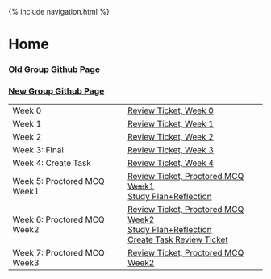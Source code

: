 {% include navigation.html %}

# Home

### [Old Group Github Page](https://kamryns.github.io/curly-cupboard/)
### [New Group Github Page](https://github.com/kamryns/curlycupboard3.0)

<table>
<tr>
<td>Week 0</td>
<td> 
  <a href="https://github.com/kamryns/curly-cupboard/issues/13">Review Ticket, Week 0</a>
</td>
</tr>

<tr>
<td>Week 1</td>
<td>  
<a href="https://github.com/kamryns/curly-cupboard/issues/28" target="_blank">Review Ticket, Week 1</a>

<tr>
</tr>
  
<tr>
<td>Week 2</td>
<td>  
<a href="https://github.com/kamryns/curly-cupboard/issues/30" target="_blank">Review Ticket, Week 2</a>
  <tr>
</tr>
  
<tr>
<td>Week 3: Final</td>
<td>  
<a href="https://github.com/kamryns/curly-cupboard/issues/31" target="_blank">Review Ticket, Week 3</a>
<tr>

<td>Week 4: Create Task</td>
<td>  
<a href="https://github.com/SreejaVad/curly-spatula/issues/2">Review Ticket, Week 4</a>
<tr>

<td>Week 5: Proctored MCQ Week1</td>
<td>  
<a href="https://github.com/SreejaVad/curly-spatula/issues/3" target="_blank">Review Ticket, Proctored MCQ Week1</a>
<br><a href="https://github.com/SreejaVad/curly-spatula/issues/1" target="_blank">Study Plan+Reflection</a>
<tr>

<td>Week 6: Proctored MCQ Week2</td>
<td>  
<a href="https://github.com/SreejaVad/curly-spatula/issues/6">Review Ticket, Proctored MCQ Week2</a>
<br><a href="https://github.com/SreejaVad/curly-spatula/issues/1" target="_blank">Study Plan+Reflection</a>
<br><a href="https://github.com/SreejaVad/curly-spatula/issues/5">Create Task Review Ticket</a>
<tr>

<td>Week 7: Proctored MCQ Week3</td>
<td>  
<a href="https://github.com/SreejaVad/curly-spatula/issues/7">Review Ticket, Proctored MCQ Week2</a>
<tr>
</td>
</tr>

